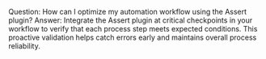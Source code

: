 Question: How can I optimize my automation workflow using the Assert plugin?
Answer: Integrate the Assert plugin at critical checkpoints in your workflow to verify that each process step meets expected conditions. This proactive validation helps catch errors early and maintains overall process reliability.
